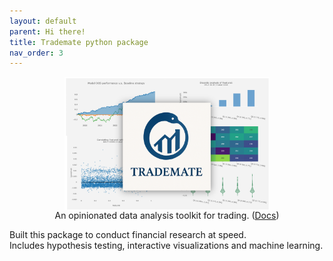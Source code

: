 ```yaml
---
layout: default
parent: Hi there!
title: Trademate python package
nav_order: 3
---
```



<img src="../img/trademateshowcase.png" align="center" style="display:block;margin:0 auto;max-width:65%;">  
<center> An opinionated data analysis toolkit for trading. (<a href="https://vinitrinh.gitlab.io/trademate/">Docs</a>)</center>  

Built this package to conduct financial research at speed.  
Includes hypothesis testing, interactive visualizations and machine learning.  
